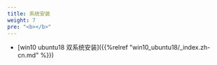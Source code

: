 ```yaml
---
title: 系统安装
weight: 7
pre: "<b></b>"
---
```


* [win10 ubuntu18 双系统安装]({{%relref "win10_ubuntu18/_index.zh-cn.md" %}})

